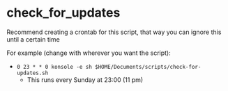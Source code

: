 # check_for_updates

Recommend creating a crontab for this script, that way you can ignore this until a certain time

For example (change with wherever you want the script):

- `0 23 * * 0 konsole -e sh $HOME/Documents/scripts/check-for-updates.sh`
  - This runs every Sunday at 23:00 (11 pm)
